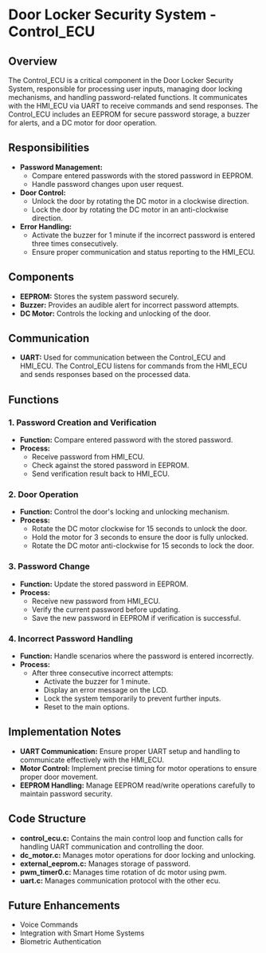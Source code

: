 
# Door Locker Security System - Control_ECU

## Overview
The Control_ECU is a critical component in the Door Locker Security System, responsible for processing user inputs, managing door locking mechanisms, and handling password-related functions. It communicates with the HMI_ECU via UART to receive commands and send responses. The Control_ECU includes an EEPROM for secure password storage, a buzzer for alerts, and a DC motor for door operation.

## Responsibilities
- **Password Management:**
  - Compare entered passwords with the stored password in EEPROM.
  - Handle password changes upon user request.
- **Door Control:**
  - Unlock the door by rotating the DC motor in a clockwise direction.
  - Lock the door by rotating the DC motor in an anti-clockwise direction.
- **Error Handling:**
  - Activate the buzzer for 1 minute if the incorrect password is entered three times consecutively.
  - Ensure proper communication and status reporting to the HMI_ECU.

## Components
- **EEPROM:** Stores the system password securely.
- **Buzzer:** Provides an audible alert for incorrect password attempts.
- **DC Motor:** Controls the locking and unlocking of the door.

## Communication
- **UART:** Used for communication between the Control_ECU and HMI_ECU. The Control_ECU listens for commands from the HMI_ECU and sends responses based on the processed data.

## Functions

### 1. Password Creation and Verification
- **Function:** Compare entered password with the stored password.
- **Process:**
  - Receive password from HMI_ECU.
  - Check against the stored password in EEPROM.
  - Send verification result back to HMI_ECU.

### 2. Door Operation
- **Function:** Control the door's locking and unlocking mechanism.
- **Process:**
  - Rotate the DC motor clockwise for 15 seconds to unlock the door.
  - Hold the motor for 3 seconds to ensure the door is fully unlocked.
  - Rotate the DC motor anti-clockwise for 15 seconds to lock the door.

### 3. Password Change
- **Function:** Update the stored password in EEPROM.
- **Process:**
  - Receive new password from HMI_ECU.
  - Verify the current password before updating.
  - Save the new password in EEPROM if verification is successful.

### 4. Incorrect Password Handling
- **Function:** Handle scenarios where the password is entered incorrectly.
- **Process:**
  - After three consecutive incorrect attempts:
    - Activate the buzzer for 1 minute.
    - Display an error message on the LCD.
    - Lock the system temporarily to prevent further inputs.
    - Reset to the main options.

## Implementation Notes
- **UART Communication:** Ensure proper UART setup and handling to communicate effectively with the HMI_ECU.
- **Motor Control:** Implement precise timing for motor operations to ensure proper door movement.
- **EEPROM Handling:** Manage EEPROM read/write operations carefully to maintain password security.

## Code Structure
- **control_ecu.c:** Contains the main control loop and function calls for handling UART communication and controlling the door.
- **dc_motor.c:** Manages motor operations for door locking and unlocking.
- **external_eeprom.c:** Manages storage of password.
- **pwm_timer0.c:** Manages time rotation of dc motor using pwm.
- **uart.c:** Manages communication protocol with the other ecu.

## Future Enhancements
- Voice Commands
- Integration with Smart Home Systems
- Biometric Authentication

